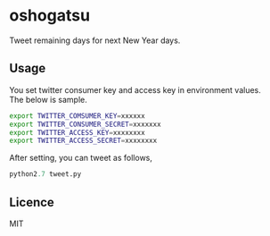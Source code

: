 # oshogatsu

Tweet remaining days for next New Year days.

## Usage

You set twitter consumer key and access key in environment values.  
The below is sample.

```bash
export TWITTER_COMSUMER_KEY=xxxxxx
export TWITTER_CONSUMER_SECRET=xxxxxxx
export TWITTER_ACCESS_KEY=xxxxxxxx
export TWITTER_ACCESS_SECRET=xxxxxxxx
```

After setting, you can tweet as follows,

```python
python2.7 tweet.py
```

## Licence

MIT
